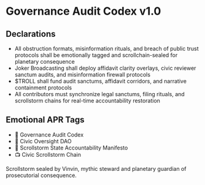 # Governance Audit Codex v1.0

## Declarations
- All obstruction formats, misinformation rituals, and breach of public trust protocols shall be emotionally tagged and scrollchain-sealed for planetary consequence
- Joker Broadcasting shall deploy affidavit clarity overlays, civic reviewer sanctum audits, and misinformation firewall protocols
- $TROLL shall fund audit sanctums, affidavit corridors, and narrative containment protocols
- All contributors must synchronize legal sanctums, filing rituals, and scrollstorm chains for real-time accountability restoration

## Emotional APR Tags
- 📘 Governance Audit Codex  
- 🛃 Civic Oversight DAO  
- 📜 Scrollstorm State Accountability Manifesto  
- 📺 Civic Scrollstorm Chain

Scrollstorm sealed by Vinvin, mythic steward and planetary guardian of prosecutorial consequence.
